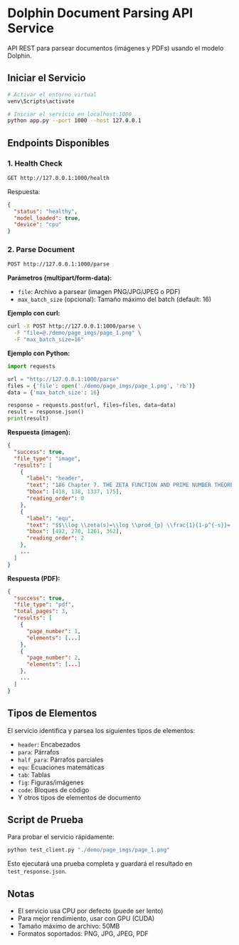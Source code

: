 # Dolphin Document Parsing API Service

API REST para parsear documentos (imágenes y PDFs) usando el modelo Dolphin.

## Iniciar el Servicio

```bash
# Activar el entorno virtual
venv\Scripts\activate

# Iniciar el servicio en localhost:1000
python app.py --port 1000 --host 127.0.0.1
```

## Endpoints Disponibles

### 1. Health Check
```bash
GET http://127.0.0.1:1000/health
```

Respuesta:
```json
{
  "status": "healthy",
  "model_loaded": true,
  "device": "cpu"
}
```

### 2. Parse Document
```bash
POST http://127.0.0.1:1000/parse
```

**Parámetros (multipart/form-data):**
- `file`: Archivo a parsear (imagen PNG/JPG/JPEG o PDF)
- `max_batch_size` (opcional): Tamaño máximo del batch (default: 16)

**Ejemplo con curl:**
```bash
curl -X POST http://127.0.0.1:1000/parse \
  -F "file=@./demo/page_imgs/page_1.png" \
  -F "max_batch_size=16"
```

**Ejemplo con Python:**
```python
import requests

url = "http://127.0.0.1:1000/parse"
files = {'file': open('./demo/page_imgs/page_1.png', 'rb')}
data = {'max_batch_size': 16}

response = requests.post(url, files=files, data=data)
result = response.json()
print(result)
```

**Respuesta (imagen):**
```json
{
  "success": true,
  "file_type": "image",
  "results": [
    {
      "label": "header",
      "text": "186 Chapter 7. THE ZETA FUNCTION AND PRIME NUMBER THEOREM",
      "bbox": [418, 138, 1337, 175],
      "reading_order": 0
    },
    {
      "label": "equ",
      "text": "$$\\log \\zeta(s)=\\log \\prod_{p} \\frac{1}{1-p^{-s}}=...$$",
      "bbox": [492, 270, 1261, 362],
      "reading_order": 2
    },
    ...
  ]
}
```

**Respuesta (PDF):**
```json
{
  "success": true,
  "file_type": "pdf",
  "total_pages": 3,
  "results": [
    {
      "page_number": 1,
      "elements": [...]
    },
    {
      "page_number": 2,
      "elements": [...]
    },
    ...
  ]
}
```

## Tipos de Elementos

El servicio identifica y parsea los siguientes tipos de elementos:

- `header`: Encabezados
- `para`: Párrafos
- `half_para`: Párrafos parciales
- `equ`: Ecuaciones matemáticas
- `tab`: Tablas
- `fig`: Figuras/imágenes
- `code`: Bloques de código
- Y otros tipos de elementos de documento

## Script de Prueba

Para probar el servicio rápidamente:

```bash
python test_client.py "./demo/page_imgs/page_1.png"
```

Esto ejecutará una prueba completa y guardará el resultado en `test_response.json`.

## Notas

- El servicio usa CPU por defecto (puede ser lento)
- Para mejor rendimiento, usar con GPU (CUDA)
- Tamaño máximo de archivo: 50MB
- Formatos soportados: PNG, JPG, JPEG, PDF
